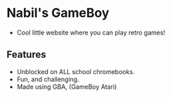 # Nabil's GameBoy
- Cool little website where you can play retro games!

## Features
- Unblocked on ALL school chromebooks.
- Fun, and challenging.
- Made using GBA, (GameBoy Atari)
